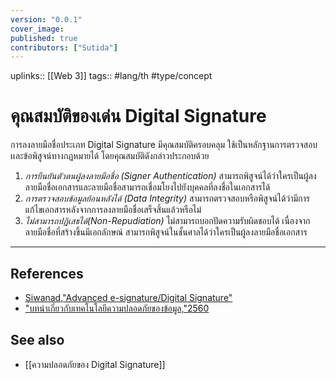 ```yaml
---
version: "0.0.1"
cover_image:
published: true
contributors: ["Sutida"]
---
```

uplinks:: [[Web 3]]
tags:: #lang/th #type/concept

# คุณสมบัติของเด่น Digital Signature
การลงลายมือชื่อประเภท Digital Signature  มีคุณสมบัติครอบคลุม ใช้เป็นหลักฐานการตรวจสอบเเละข้อพิสูจน์ทางกฎหมายได้ โดยคุณสมบัติดังกล่าวประกอบด้วย
1. *การยืนยันตัวตนผู้ลงลายมือชื่อ (Signer Authentication)* สามารถพิสูจน์ได้ว่าใครเป็นผู้ลงลายมือชื่อเอกสารและลายมือชื่อสามารถเชื่อมโยงไปยังบุคคลที่ลงชื่อในเอกสารได้
2. *การตรวจสอบข้อมูลย้อนหลังได้ (Data Integrity)* สามารถตรวจสอบหรือพิสูจน์ได้ว่ามีการแก้ไขเอกสารหลังจากการลงลายมือชื่อเสร็จสิ้นแล้วหรือไม่
3. *ไม่สามารถปฏิเสธได้(Non-Repudiation)* ไม่สามารถบอกปัดความรับผิดชอบได้ เนื่องจากลายมือชื่อที่สร้างขึ้นมีเอกลักษณ์ สามารถพิสูจน์ในชั้นศาลได้ว่าใครเป็นผู้ลงลายมือชื่อเอกสาร  
---
## References
- [Siwanad,"Advanced e-signature/Digital Signature"](https://codium.co/blogs/30-What-the-difference-between-e-signature-and-digital-signature?utm_source=google&utm_medium=cpc&utm_campaign=eMemo-article&utm_content=Article-230821-esigvsdigital&utm_term=digital%20signature%20%E0%B8%84%E0%B8%B7%E0%B8%AD&gclid=CjwKCAjw9e6SBhB2EiwA5myr9tUT98mFOEcTg_LE8kmYmzY0Q7_5XniIeg5Nb4mwD8ziNTuTi6qENBoCRO8QAvD_BwE)
- ["บทนำเกี่ยวกับเทคโนโลยีความปลอดภัยของข้อมูล,"2560](https://www.nrca.go.th/content/02-1.html)
## See also
- [[ความปลอดภัยของ Digital Signature]]
